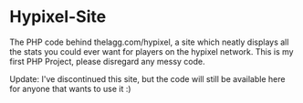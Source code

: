 # Hypixel-Site
The PHP code behind thelagg.com/hypixel, a site which neatly displays all the stats you could ever want for players on the hypixel network. This is my first PHP Project, please disregard any messy code.

Update: I've discontinued this site, but the code will still be available here for anyone that wants to use it :)
